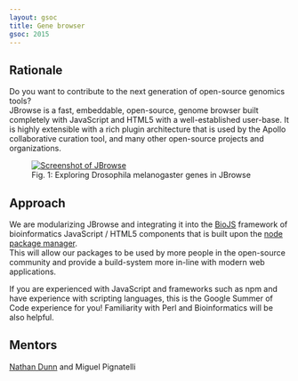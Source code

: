 ```yaml
---
layout: gsoc 
title: Gene browser
gsoc: 2015
---
```


Rationale
---------

Do you want to contribute to the next generation of open-source genomics tools?  
JBrowse is a fast, embeddable, open-source, genome browser built completely with JavaScript and HTML5 with a well-established user-base. 
It is highly extensible with a rich plugin architecture that is used by the Apollo collaborative curation tool, and many other open-source projects and organizations.

<figure>
	<a href="http://jbrowse.org/code/latest-release/?data=%2Fgenomes%2Fflybase-dmel-5.52-genes&loc=2L%3A10283901..10390066&tracks=DNA%2CGenes">
	<img src="{{ site.baseurl }}gsoc/2015/img/jbrowse.jpg" alt="Screenshot of JBrowse" style="max-height: 400px; max-width: 90%">
	</a>
	<figcaption>Fig. 1: Exploring Drosophila melanogaster genes in JBrowse</figcaption>
</figure>

Approach
--------

We are modularizing JBrowse and integrating it into the [BioJS](http;//biojs.net) framework of bioinformatics JavaScript / HTML5 components that is built upon the [node package manager](https://www.npmjs.com/).   
This will allow our packages to be used by more people in the open-source community and provide a build-system more in-line with modern web applications.

If you are experienced with JavaScript and frameworks such as npm and have experience with scripting languages, this is the Google Summer of Code experience for you! Familiarity with Perl and Bioinformatics will be also helpful.

Mentors
-------

[Nathan Dunn](http://www.berkeleybop.org/person/nathan-dunn) and Miguel Pignatelli
